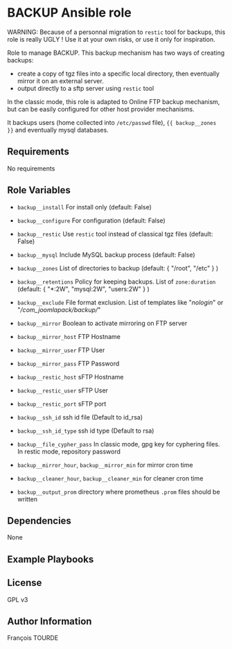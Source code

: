 BACKUP Ansible role
==================

WARNING: Because of a personnal migration to `restic` tool for backups, this role is really UGLY ! Use it
at your own risks, or use it only for inspiration.

Role to manage BACKUP. This backup mechanism has two ways of creating backups:

* create a copy of tgz files into a specific local directory, then eventually mirror it on an external server.
* output directly to a sftp server using `restic` tool

In the classic mode, this role is adapted to Online FTP backup mechanism, but can be easily configured for other host provider mechanisms.

It backups users (home collected into `/etc/passwd` file), `{{ backup__zones }}` and eventually mysql databases.

Requirements
------------

No requirements

Role Variables
--------------

* `backup__install` For install only (default: False)
* `backup__configure` For configuration  (default: False)
* `backup__restic` Use `restic` tool instead of classical tgz files (default: False)
* `backup__mysql` Include MySQL backup process (default: False)
* `backup__zones` List of directories to backup (default: { "/root", "/etc" } )
* `backup__retentions` Policy for keeping backups. List of `zone:duration` (default: { "*:2W", "mysql:2W", "users:2W" } )
* `backup__exclude` File format exclusion. List of templates like "*nologin*" or "*/com_joomlapack/backup/*"
* `backup__mirror` Boolean to activate mirroring on FTP server
* `backup__mirror_host` FTP Hostname
* `backup__mirror_user` FTP User
* `backup__mirror_pass` FTP Password

* `backup__restic_host` sFTP Hostname
* `backup__restic_user` sFTP User
* `backup__restic_port` sFTP port
* `backup__ssh_id` ssh id file (Default to id_rsa)
* `backup__ssh_id_type` ssh id type (Default to rsa)
* `backup__file_cypher_pass` In classic mode, gpg key for cyphering files. In restic mode, repository password

* `backup__mirror_hour`, `backup__mirror_min` for mirror cron time
* `backup__cleaner_hour`, `backup__cleaner_min` for cleaner cron time
* `backup__output_prom` directory where prometheus `.prom` files should be written

Dependencies
------------

None

Example Playbooks
-----------------

License
-------

GPL v3

Author Information
------------------

François TOURDE
